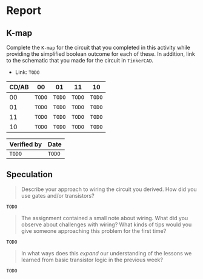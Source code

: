 # Report

## K-map

Complete the `K-map` for the circuit that you completed in this activity while providing the
simplified boolean outcome for each of these. In addition, link to the schematic that you 
made for the circuit in `TinkerCAD`.

* Link: `TODO`

|CD/AB | 00 | 01 | 11 | 10 |
|------|----|----|----|----|
|00    |`TODO`|`TODO`|`TODO`|`TODO`|
|01    |`TODO`|`TODO`|`TODO`|`TODO`|
|11    |`TODO`|`TODO`|`TODO`|`TODO`|
|10    |`TODO`|`TODO`|`TODO`|`TODO`|

| Verified by | Date |
|:------------|:-----|
|`TODO`|`TODO`|

## Speculation

> Describe your approach to wiring the circuit you derived. How did you use gates and/or transistors?

`TODO`

> The assignment contained a small note about wiring. What did you observe about challenges with wiring?
> What kinds of tips would you give someone approaching this problem for the first time?

`TODO`

> In what ways does this _expand_ our understanding of the lessons we learned from basic transistor
> logic in the previous week?

`TODO`
